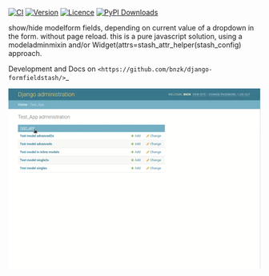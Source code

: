 
[![CI](https://img.shields.io/github/actions/workflow/status/bnzk/django-formfieldstash/ci.yml?style=flat-square&logo=github "CI")](https://github.com/bnzk/django-formfieldstash/actions/workflows/ci.yml)
[![Version](https://img.shields.io/pypi/v/django-formfieldstash.svg?style=flat-square "Version")](https://pypi.python.org/pypi/django-formfieldstash/)
[![Licence](https://img.shields.io/github/license/bnzk/django-formfieldstash.svg?style=flat-square "Licence")](https://pypi.python.org/pypi/django-formfieldstash/)
[![PyPI Downloads](https://img.shields.io/pypi/dm/django-formfieldstash?style=flat-square "PyPi Downloads")](https://pypistats.org/packages/django-formfieldstash)

show/hide modelform fields, depending on current value of a dropdown in the form. without page reload.
this is a pure javascript solution, using a modeladminmixin and/or Widget(attrs=stash_attr_helper(stash_config) approach.

Development and Docs on `<https://github.com/bnzk/django-formfieldstash/>`_

![CI](https://raw.githubusercontent.com/bnzk/django-formfieldstash/main/docs/formfieldstash.gif "Demo GIF")
 